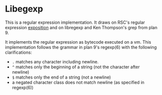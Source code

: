 Libegexp
=

This is a regular expression implementation. It draws on
RSC's regular expression [exposition](https://swtch.com/~rsc/regexp/)
and on libregexp and Ken Thompson's grep from plan 9.

It implements the regular expression as bytecode executed
on a vm. This implementation follows the grammar in plan 9's regexp(6)
with the following clarifications:

* `.` matches any character including newline.
* `^` matches only the beginning of a string (not the character after newline)
* `$` matches only the end of a string (not a newline)
* a negated character class does not match newline (as specified in regexp(6))